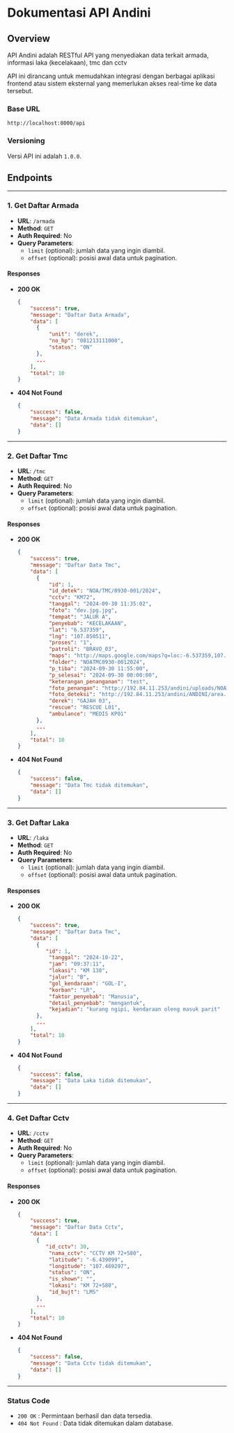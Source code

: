 # Dokumentasi API Andini

## Overview
API Andini adalah RESTful API yang menyediakan data terkait armada, informasi laka (kecelakaan), tmc dan cctv

API ini dirancang untuk memudahkan integrasi dengan berbagai aplikasi frontend atau sistem eksternal yang memerlukan akses real-time ke data tersebut.

### Base URL
`http://localhost:8000/api`

### Versioning
Versi API ini adalah `1.0.0`.

## Endpoints

---

### 1. Get Daftar Armada

- **URL**: `/armada`
- **Method**: `GET`
- **Auth Required**: No
- **Query Parameters**:
  - `limit` (optional): jumlah data yang ingin diambil.
  - `offset` (optional): posisi awal data untuk pagination.

#### Responses
- **200 OK**
  ```json
  {
      "success": true,
      "message": "Daftar Data Armada",
      "data": [
        {
            "unit": "derek",
            "no_hp": "081213111000",
            "status": "ON"
        },
        ...
      ],
      "total": 10
  }

- **404 Not Found**
  ```json
  {
      "success": false,
      "message": "Data Armada tidak ditemukan",
      "data": []
  }
---

### 2. Get Daftar Tmc

- **URL**: `/tmc`
- **Method**: `GET`
- **Auth Required**: No
- **Query Parameters**:
  - `limit` (optional): jumlah data yang ingin diambil.
  - `offset` (optional): posisi awal data untuk pagination.

#### Responses
- **200 OK**
  ```json
  {
      "success": true,
      "message": "Daftar Data Tmc",
      "data": [
        {
            "id": 1,
            "id_detek": "NOA/TMC/0930-001/2024",
            "cctv": "KM72",
            "tanggal": "2024-09-30 11:35:02",
            "foto": "dev.jpg.jpg",
            "tempat": "JALUR A",
            "penyebab": "KECELAKAAN",
            "lat": "6.537359",
            "lng": "107.850511",
            "proses": "1",
            "patroli": "BRAVO_03",
            "maps": "http://maps.google.com/maps?q=loc:-6.537359,107.850511",
            "folder": "NOATMC0930-0012024",
            "p_tiba": "2024-09-30 11:55:00",
            "p_selesai": "2024-09-30 00:00:00",
            "keterangan_penanganan": "test",
            "foto_penangan": "http://192.84.11.253/andini/uploads/NOATMC0930-0012024/",
            "foto_deteksi": "http://192.84.11.253/andini/ANDINI/area.jpg",
            "derek": "GAJAH 03",
            "rescue": "RESCUE L01",
            "ambulance": "MEDIS KP01"
        },
        ...
      ],
      "total": 10
  }

- **404 Not Found**
  ```json
  {
      "success": false,
      "message": "Data Tmc tidak ditemukan",
      "data": []
  }

--- 

### 3. Get Daftar Laka

- **URL**: `/laka`
- **Method**: `GET`
- **Auth Required**: No
- **Query Parameters**:
  - `limit` (optional): jumlah data yang ingin diambil.
  - `offset` (optional): posisi awal data untuk pagination.

#### Responses
- **200 OK**
  ```json
  {
      "success": true,
      "message": "Daftar Data Tmc",
      "data": [
        {
           "id": 1,
            "tanggal": "2024-10-22",
            "jam": "09:37:11",
            "lokasi": "KM 138",
            "jalur": "B",
            "gol_kendaraan": "GOL-I",
            "korban": "LR",
            "faktor_penyebab": "Manusia",
            "detail_penyebab": "mengantuk",
            "kejadian": "kurang ngipi, kendaraan oleng masuk parit"
        },
        ...
      ],
      "total": 10
  }

- **404 Not Found**
  ```json
  {
      "success": false,
      "message": "Data Laka tidak ditemukan",
      "data": []
  }

--- 

### 4. Get Daftar Cctv

- **URL**: `/cctv`
- **Method**: `GET`
- **Auth Required**: No
- **Query Parameters**:
  - `limit` (optional): jumlah data yang ingin diambil.
  - `offset` (optional): posisi awal data untuk pagination.

#### Responses
- **200 OK**
  ```json
  {
      "success": true,
      "message": "Daftar Data Cctv",
      "data": [
        {
           "id_cctv": 30,
            "nama_cctv": "CCTV KM 72+580",
            "latitude": "-6.439099",
            "longitude": "107.469297",
            "status": "ON",
            "is_shown": "",
            "lokasi": "KM 72+580",
            "id_bujt": "LMS"
        },
        ...
      ],
      "total": 10
  }

- **404 Not Found**
  ```json
  {
      "success": false,
      "message": "Data Cctv tidak ditemukan",
      "data": []
  }

--- 

### Status Code
- `200 OK` : Permintaan berhasil dan data tersedia. 
- `404 Not Found` : Data tidak ditemukan dalam database.
